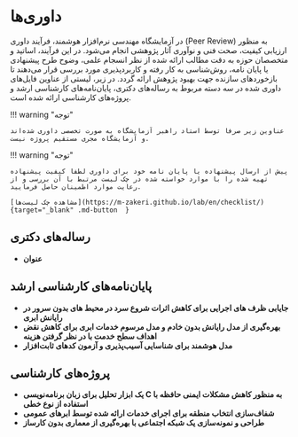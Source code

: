 # داوری‌ها

 
در آزمایشگاه مهندسی نرم‌افزار هوشمند، فرآیند داوری (Peer Review) به منظور ارزیابی کیفیت، صحت فنی و نوآوری آثار پژوهشی انجام می‌شود. در این فرآیند، اساتید و متخصصان حوزه به دقت مطالب ارائه شده از نظر انسجام علمی، وضوح طرح پیشنهادی یا پایان نامه، روش‌شناسی به کار رفته و کاربردپذیری مورد بررسی قرار می‌دهند تا بازخوردهای سازنده جهت بهبود پژوهش ارائه گردد.
در زیر، لیستی از عناوین فایل‌های داوری شده در سه دسته مربوط به رساله‌های دکتری، پایان‌نامه‌های کارشناسی ارشد و پروژه‌های کارشناسی ارائه شده است.




!!! warning "توجه"

    عناوین زیر صرفا توسط استاد راهبر آزمایشگاه به صورت تخصصی داوری شده‌اند و آزمایشگاه مجری مستقیم پروژه نیست.




!!! warning "توجه"

    پیش از ارسال پیشنهاده یا پایان نامه خود برای داوری لطفاً کیفیت پیشنهاده تهیه شده را با موارد خواسته شده در چک لیست مرتبط با آن بررسی و از رعایت موارد اطمینان حاصل فرمایید.

    [مشاهده چک لیست‌ها](https://m-zakeri.github.io/lab/en/checklist/){target="_blank" .md-button  }




## رساله‌های دکتری

<!-- Add your dissertation title to the first of the following list -->

- **عنوان**




## پایان‌نامه‌های کارشناسی ارشد

<!-- Add your thesis title to the first of the following list -->

- **جايابی ظرف های اجرايی برای كاهش اثرات شروع سرد در محيط های بدون سرور در رايانش ابری**
- **بهره‌گیری از مدل رایانش بدون خادم و مدل مرسوم خدمات ابری برای کاهش نقض اهداف سطح خدمت با در نظر گرفتن هزینه**
- **مدل هوشمند برای شناسایی آسیب‌پذیری و آزمون کدهای ثابت‌افزار**




## پروژه‌های کارشناسی

<!-- Add your project title to the first of the following list -->

- **یک ابزار تحليل برای زبان برنامه‌نويسی C به منظور كاهش مشكلات ايمنی حافظه با استفاده از نوع خطی**
- **شفاف‌سازی انتخاب منطقه برای اجرای خدمات ارائه‌ شده توسط ابرهای عمومی**
- **طراحی و نمونه‌سازی یک شبکه اجتماعی با بهره‌گیری از معماری بدون کارساز**


